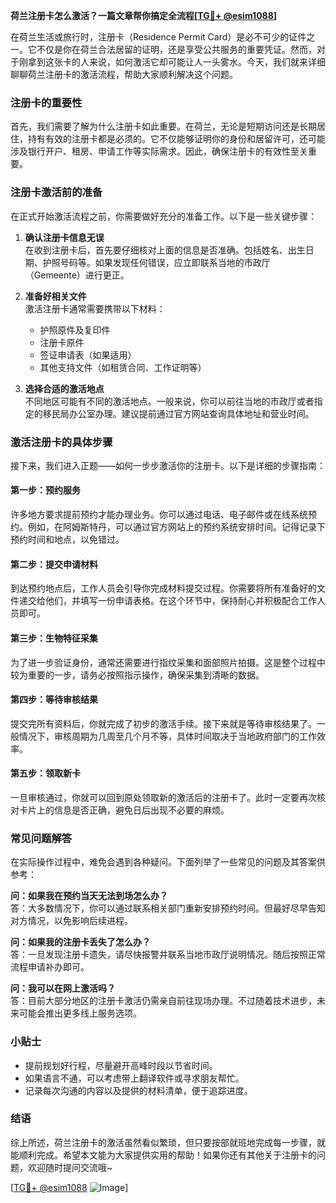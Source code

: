 **荷兰注册卡怎么激活？一篇文章帮你搞定全流程[[TG💪+ @esim1088](https://t.me/s/esim1088)]**

在荷兰生活或旅行时，注册卡（Residence Permit Card）是必不可少的证件之一。它不仅是你在荷兰合法居留的证明，还是享受公共服务的重要凭证。然而，对于刚拿到这张卡的人来说，如何激活它却可能让人一头雾水。今天，我们就来详细聊聊荷兰注册卡的激活流程，帮助大家顺利解决这个问题。

### 注册卡的重要性

首先，我们需要了解为什么注册卡如此重要。在荷兰，无论是短期访问还是长期居住，持有有效的注册卡都是必须的。它不仅能够证明你的身份和居留许可，还可能涉及银行开户、租房、申请工作等实际需求。因此，确保注册卡的有效性至关重要。

### 注册卡激活前的准备

在正式开始激活流程之前，你需要做好充分的准备工作。以下是一些关键步骤：

1. **确认注册卡信息无误**  
   在收到注册卡后，首先要仔细核对上面的信息是否准确。包括姓名、出生日期、护照号码等。如果发现任何错误，应立即联系当地的市政厅（Gemeente）进行更正。

2. **准备好相关文件**  
   激活注册卡通常需要携带以下材料：
   - 护照原件及复印件
   - 注册卡原件
   - 签证申请表（如果适用）
   - 其他支持文件（如租赁合同、工作证明等）

3. **选择合适的激活地点**  
   不同地区可能有不同的激活地点。一般来说，你可以前往当地的市政厅或者指定的移民局办公室办理。建议提前通过官方网站查询具体地址和营业时间。

### 激活注册卡的具体步骤

接下来，我们进入正题——如何一步步激活你的注册卡。以下是详细的步骤指南：

#### 第一步：预约服务
许多地方要求提前预约才能办理业务。你可以通过电话、电子邮件或在线系统预约。例如，在阿姆斯特丹，可以通过官方网站上的预约系统安排时间。记得记录下预约时间和地点，以免错过。

#### 第二步：提交申请材料
到达预约地点后，工作人员会引导你完成材料提交过程。你需要将所有准备好的文件递交给他们，并填写一份申请表格。在这个环节中，保持耐心并积极配合工作人员即可。

#### 第三步：生物特征采集
为了进一步验证身份，通常还需要进行指纹采集和面部照片拍摄。这是整个过程中较为重要的一步，请务必按照指示操作，确保采集到清晰的数据。

#### 第四步：等待审核结果
提交完所有资料后，你就完成了初步的激活手续。接下来就是等待审核结果了。一般情况下，审核周期为几周至几个月不等，具体时间取决于当地政府部门的工作效率。

#### 第五步：领取新卡
一旦审核通过，你就可以回到原处领取新的激活后的注册卡了。此时一定要再次核对卡片上的信息是否正确，避免日后出现不必要的麻烦。

### 常见问题解答

在实际操作过程中，难免会遇到各种疑问。下面列举了一些常见的问题及其答案供参考：

**问：如果我在预约当天无法到场怎么办？**  
答：大多数情况下，你可以通过联系相关部门重新安排预约时间。但最好尽早告知对方情况，以免影响后续进程。

**问：如果我的注册卡丢失了怎么办？**  
答：一旦发现注册卡遗失，请尽快报警并联系当地市政厅说明情况。随后按照正常流程申请补办即可。

**问：我可以在网上激活吗？**  
答：目前大部分地区的注册卡激活仍需亲自前往现场办理。不过随着技术进步，未来可能会推出更多线上服务选项。

### 小贴士

- 提前规划好行程，尽量避开高峰时段以节省时间。
- 如果语言不通，可以考虑带上翻译软件或寻求朋友帮忙。
- 记录每次沟通的内容以及提供的材料清单，便于追踪进度。

### 结语

综上所述，荷兰注册卡的激活虽然看似繁琐，但只要按部就班地完成每一步骤，就能顺利完成。希望本文能为大家提供实用的帮助！如果你还有其他关于注册卡的问题，欢迎随时提问交流哦~

[[TG💪+ @esim1088](https://t.me/s/esim1088) ![Image](https://i.postimg.cc/4NQfJmqS/Snipaste-2025-05-13-00-14-12.png)]